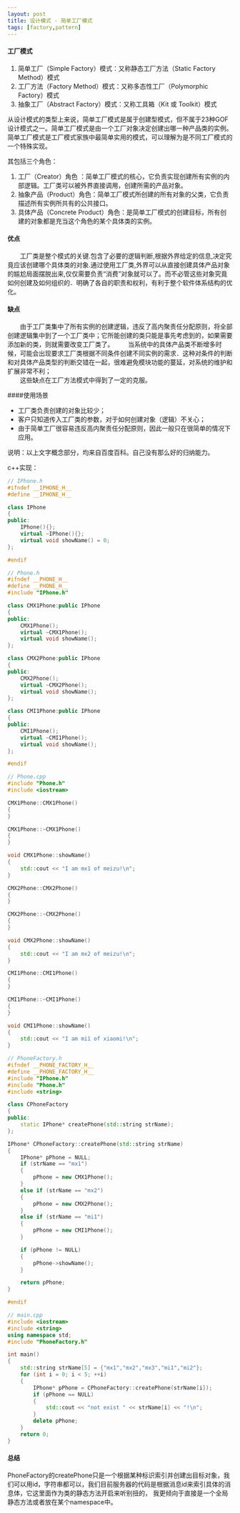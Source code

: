 ```yaml
---
layout: post
title: 设计模式 - 简单工厂模式
tags: [factory,pattern]
---
```


#### 工厂模式

1. 简单工厂（Simple Factory）模式：又称静态工厂方法（Static Factory Method）模式
2. 工厂方法（Factory Method）模式：又称多态性工厂（Polymorphic Factory）模式
3. 抽象工厂（Abstract Factory）模式：又称工具箱（Kit 或 Toolkit）模式
 
从设计模式的类型上来说，简单工厂模式是属于创建型模式，但不属于23种GOF设计模式之一。简单工厂模式是由一个工厂对象决定创建出哪一种产品类的实例。简单工厂模式是工厂模式家族中最简单实用的模式，可以理解为是不同工厂模式的一个特殊实现。
<!--more-->

其包括三个角色：

1. 工厂（Creator）角色 ：简单工厂模式的核心，它负责实现创建所有实例的内部逻辑。工厂类可以被外界直接调用，创建所需的产品对象。
2. 抽象产品（Product）角色：简单工厂模式所创建的所有对象的父类，它负责描述所有实例所共有的公共接口。
3. 具体产品（Concrete Product）角色：是简单工厂模式的创建目标，所有创建的对象都是充当这个角色的某个具体类的实例。

#### 优点

　　工厂类是整个模式的关键.包含了必要的逻辑判断,根据外界给定的信息,决定究竟应该创建哪个具体类的对象.通过使用工厂类,外界可以从直接创建具体产品对象的尴尬局面摆脱出来,仅仅需要负责“消费”对象就可以了。而不必管这些对象究竟如何创建及如何组织的．明确了各自的职责和权利，有利于整个软件体系结构的优化。
 
#### 缺点

　　由于工厂类集中了所有实例的创建逻辑，违反了高内聚责任分配原则，将全部创建逻辑集中到了一个工厂类中；它所能创建的类只能是事先考虑到的，如果需要添加新的类，则就需要改变工厂类了。
　　当系统中的具体产品类不断增多时候，可能会出现要求工厂类根据不同条件创建不同实例的需求．这种对条件的判断和对具体产品类型的判断交错在一起，很难避免模块功能的蔓延，对系统的维护和扩展非常不利；  
　　这些缺点在工厂方法模式中得到了一定的克服。
 
####使用场景

- 工厂类负责创建的对象比较少；
- 客户只知道传入工厂类的参数，对于如何创建对象（逻辑）不关心；
- 由于简单工厂很容易违反高内聚责任分配原则，因此一般只在很简单的情况下应用。
 
说明：以上文字概念部分，均来自百度百科。自己没有那么好的归纳能力。
 
c++实现：

```cpp
// IPhone.h
#ifndef __IPHONE_H__
#define __IPHONE_H__

class IPhone
{
public:
	IPhone(){};
	virtual ~IPhone(){};
	virtual void showName() = 0;
};

#endif
```

```cpp
// Phone.h
#ifndef __PHONE_H__
#define __PHONE_H__
#include "IPhone.h"

class CMX1Phone:public IPhone
{
public:
	CMX1Phone();
	virtual ~CMX1Phone();
	virtual void showName();
};

class CMX2Phone:public IPhone
{
public:
	CMX2Phone();
	virtual ~CMX2Phone();
	virtual void showName();
};

class CMI1Phone:public IPhone
{
public:
	CMI1Phone();
	virtual ~CMI1Phone();
	virtual void showName();
};

#endif
```

```cpp
// Phone.cpp
#include "Phone.h"
#include <iostream>

CMX1Phone::CMX1Phone()
{
}

CMX1Phone::~CMX1Phone()
{
}

void CMX1Phone::showName()
{
	std::cout << "I am mx1 of meizu!\n";
}

CMX2Phone::CMX2Phone()
{
}

CMX2Phone::~CMX2Phone()
{
}

void CMX2Phone::showName()
{
	std::cout << "I am mx2 of meizu!\n";
}

CMI1Phone::CMI1Phone()
{
}

CMI1Phone::~CMI1Phone()
{
}

void CMI1Phone::showName()
{
	std::cout << "I am mi1 of xiaomi!\n";
}
```

```cpp
// PhoneFactory.h
#ifndef __PHONE_FACTORY_H__
#define __PHONE_FACTORY_H__
#include "IPhone.h"
#include "Phone.h"
#include <string>

class CPhoneFactory
{
public:
	static IPhone* createPhone(std::string strName);
};

IPhone* CPhoneFactory::createPhone(std::string strName)
{
	IPhone* pPhone = NULL;
	if (strName == "mx1")
	{
		pPhone = new CMX1Phone();
	}
	else if (strName == "mx2")
	{
		pPhone = new CMX2Phone();
	}
	else if (strName == "mi1")
	{
		pPhone = new CMI1Phone();
	}

	if (pPhone != NULL)
	{
		pPhone->showName();
	}

	return pPhone;
}

#endif
```

```cpp
// main.cpp
#include <iostream>
#include <string>
using namespace std;
#include "PhoneFactory.h"

int main()
{
	std::string strName[5] = {"mx1","mx2","mx3","mi1","mi2"};
	for (int i = 0; i < 5; ++i)
	{
		IPhone* pPhone = CPhoneFactory::createPhone(strName[i]);
		if (pPhone == NULL)
		{
			std::cout << "not exist " << strName[i] << "!\n";
		}
		delete pPhone;
	}
	return 0;
}
```

#### 总结

PhoneFactory的createPhone只是一个根据某种标识索引并创建出目标对象，我们可以用id，字符串都可以，我们目前服务器的代码是根据消息id来索引具体的消息体，它这里面作为类的静态方法开启来听别扭的， 我更倾向于直接是一个全局静态方法或者放在某个namespace中。
